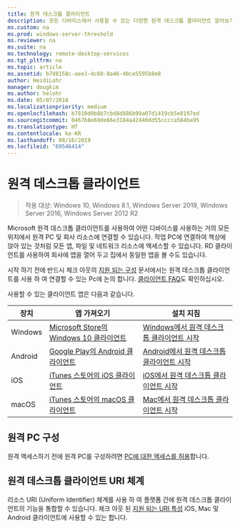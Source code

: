 ```yaml
---
title: 원격 데스크톱 클라이언트
description: 모든 디바이스에서 사용할 수 있는 다양한 원격 데스크톱 클라이언트 알아보기
ms.custom: na
ms.prod: windows-server-threshold
ms.reviewer: na
ms.suite: na
ms.technology: remote-desktop-services
ms.tgt_pltfrm: na
ms.topic: article
ms.assetid: b7d8158c-aee1-4c60-8a46-40ce5595b8e8
author: HeidiLohr
manager: dougkim
ms.author: helohr
ms.date: 05/07/2018
ms.localizationpriority: medium
ms.openlocfilehash: b7810d0b8b7cbd8d886b99a07d1419cb5e8197ed
ms.sourcegitcommit: 0467b8e69de66e3184a42440dd55cccca584ba95
ms.translationtype: HT
ms.contentlocale: ko-KR
ms.lasthandoff: 08/16/2019
ms.locfileid: "69546414"
---
```

# <a name="remote-desktop-clients"></a>원격 데스크톱 클라이언트

>적용 대상: Windows 10, Windows 8.1, Windows Server 2019, Windows Server 2016, Windows Server 2012 R2

Microsoft 원격 데스크톱 클라이언트를 사용하여 어떤 디바이스를 사용하는 거의 모든 위치에서 원격 PC 및 회사 리소스에 연결할 수 있습니다. 작업 PC에 연결하여 책상에 앉아 있는 것처럼 모든 앱, 파일 및 네트워크 리소스에 액세스할 수 있습니다. RD 클라이언트를 사용하여 회사에 앱을 열어 두고 집에서 동일한 앱을 볼 수도 있습니다.

시작 하기 전에 반드시 체크 아웃의 [지원 되는 구성](remote-desktop-supported-config.md) 문서에서는 원격 데스크톱 클라이언트를 사용 하 여 연결할 수 있는 Pc에 논의 합니다. [클라이언트 FAQ](remote-desktop-client-faq.md)도 확인하십시오.

사용할 수 있는 클라이언트 앱은 다음과 같습니다.

| 장치   | 앱 가져오기                                                                                                     | 설치 지침                                                                |
|----------|-----------------------------------------------------------------------------------------------------------------|------------------------------------------------------------------------------------|
| Windows  | [Microsoft Store의 Windows 10 클라이언트](https://go.microsoft.com/fwlink/?LinkID=616709)                      | [Windows에서 원격 데스크톱 클라이언트 시작](windows.md)                |
| Android  | [Google Play의 Android 클라이언트](https://play.google.com/store/apps/details?id=com.microsoft.rdc.android)        | [Android에서 원격 데스크톱 클라이언트 시작](remote-desktop-android.md) |
| iOS      | [iTunes 스토어의 iOS 클라이언트](https://itunes.apple.com/app/microsoft-remote-desktop/id714464092?mt=8)     | [iOS에서 원격 데스크톱 클라이언트 시작](remote-desktop-ios.md)         |
| macOS    | [iTunes 스토어의 macOS 클라이언트](https://itunes.apple.com/app/microsoft-remote-desktop/id1295203466?mt=12) | [Mac에서 원격 데스크톱 클라이언트 시작](remote-desktop-mac.md)         |

## <a name="configuring-the-remote-pc"></a>원격 PC 구성

원격 액세스하기 전에 원격 PC를 구성하려면 [PC에 대한 액세스를 허용](remote-desktop-allow-access.md)합니다.

## <a name="remote-desktop-client-uri-scheme"></a>원격 데스크톱 클라이언트 URI 체계

리소스 URI (Uniform Identifier) 체계를 사용 하 여 플랫폼 간에 원격 데스크톱 클라이언트의 기능을 통합할 수 있습니다. 체크 아웃 된 [지원 되는 URI 특성](remote-desktop-uri.md) iOS, Mac 및 Android 클라이언트에 사용할 수 있는 합니다.
